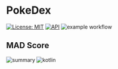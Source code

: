 # PokeDex
[![License: MIT](https://img.shields.io/badge/License-MIT-yellow.svg)](https://opensource.org/licenses/MIT)
<a href="https://android-arsenal.com/api?level=21"><img alt="API" src="https://img.shields.io/badge/API-21%2B-brightgreen.svg?style=flat"/></a>
![example workflow](https://github.com/nirmaljeffrey/PokeDex/actions/workflows/android_build.yml/badge.svg)

## MAD Score
![summary](https://github.com/nirmaljeffrey/PokeDex/blob/main/previews/mad_scorecard/summary.png)
![kotlin](https://github.com/nirmaljeffrey/PokeDex/blob/main/previews/mad_scorecard/kotlin.png)
